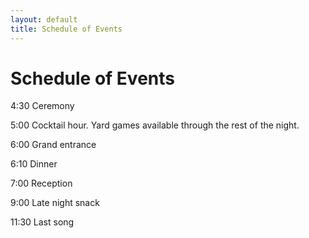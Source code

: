 ```yaml
---
layout: default
title: Schedule of Events
---
```

# Schedule of Events

4:30 Ceremony

5:00 Cocktail hour. Yard games available through the rest of the night.

6:00 Grand entrance

6:10 Dinner

7:00 Reception

9:00 Late night snack

11:30 Last song
